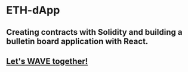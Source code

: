 # ETH-dApp

## Creating contracts with Solidity and building a bulletin board application with React.
## [Let's WAVE together!](https://dapp-starter-project-orcin.vercel.app/)

